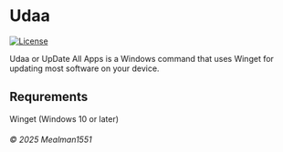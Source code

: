# Udaa
[![License](https://img.shields.io/badge/Licensed%20under:-LNL%20v1.1-blue?style=plastic)](https://librenova-foundation.github.io/lnl.html)

Udaa or UpDate All Apps is a Windows command that uses Winget for updating most software on your device.

## Requrements

Winget (Windows 10 or later)

###### &copy; 2025 Mealman1551
